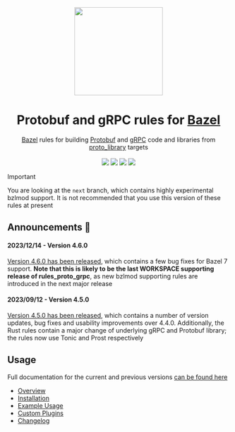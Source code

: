 <div align="center">
    <img width="200" height="200" src="https://raw.githubusercontent.com/rules-proto-grpc/rules_proto_grpc/master/docs/_static/logo.svg">
    <h1>Protobuf and gRPC rules for <a href="https://bazel.build">Bazel</a></h1>
</div>

<div align="center">
    <a href="https://bazel.build">Bazel</a> rules for building <a href="https://developers.google.com/protocol-buffers">Protobuf</a> and <a href="https://grpc.io/">gRPC</a> code and libraries from <a href="https://docs.bazel.build/versions/master/be/protocol-buffer.html#proto_library">proto_library</a> targets<br><br>
    <a href="https://github.com/rules-proto-grpc/rules_proto_grpc/releases"><img src="https://img.shields.io/github/v/tag/rules-proto-grpc/rules_proto_grpc?label=release&sort=semver&color=38a3a5"></a>
    <a href="https://buildkite.com/bazel/rules-proto-grpc-rules-proto-grpc"><img src="https://badge.buildkite.com/a0c88e60f21c85a8bb53a8c73175aebd64f50a0d4bacbdb038.svg?branch=master"></a>
    <a href="https://github.com/rules-proto-grpc/rules_proto_grpc/actions"><img src="https://github.com/rules-proto-grpc/rules_proto_grpc/workflows/CI/badge.svg"></a>
    <a href="https://bazelbuild.slack.com/archives/CKU1D04RM"><img src="https://img.shields.io/badge/bazelbuild-%23proto-38a3a5?logo=slack"></a>
</div>

> [!IMPORTANT]
> You are looking at the `next` branch, which contains highly experimental bzlmod support. It is not
> recommended that you use this version of these rules at present

## Announcements 📣

#### 2023/12/14 - Version 4.6.0

[Version 4.6.0 has been released](https://github.com/rules-proto-grpc/rules_proto_grpc/releases/tag/4.6.0),
which contains a few bug fixes for Bazel 7 support. **Note that this is likely to be the last
WORKSPACE supporting release of rules_proto_grpc**, as new bzlmod supporting rules are introduced
in the next major release

#### 2023/09/12 - Version 4.5.0

[Version 4.5.0 has been released](https://github.com/rules-proto-grpc/rules_proto_grpc/releases/tag/4.5.0),
which contains a number of version updates, bug fixes and usability improvements over 4.4.0.
Additionally, the Rust rules contain a major change of underlying gRPC and Protobuf library; the
rules now use Tonic and Prost respectively


## Usage

Full documentation for the current and previous versions [can be found here](https://rules-proto-grpc.com)

- [Overview](https://rules-proto-grpc.com/en/latest/)
- [Installation](https://rules-proto-grpc.com/en/latest/#installation)
- [Example Usage](https://rules-proto-grpc.com/en/latest/example.html)
- [Custom Plugins](https://rules-proto-grpc.com/en/latest/custom_plugins.html)
- [Changelog](https://rules-proto-grpc.com/en/latest/changelog.html)
